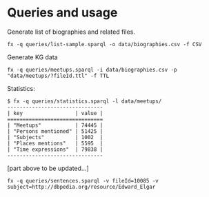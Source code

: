 # Queries and usage

Generate list of biographies and related files.
```
fx -q queries/list-sample.sparql -o data/biographies.csv -f CSV
```
Generate KG data
```
fx -q queries/meetups.sparql -i data/biographies.csv -p "data/meetups/?fileId.ttl" -f TTL
```
Statistics:
```
$ fx -q queries/statistics.sparql -l data/meetups/
-------------------------------
| key                 | value |
===============================
| "Meetups"           | 74445 |
| "Persons mentioned" | 51425 |
| "Subjects"          | 1002  |
| "Places mentions"   | 5595  |
| "Time expressions"  | 79838 |
-------------------------------
```

[part above to be updated...]

```
fx -q queries/sentences.sparql -v fileId=10085 -v subject=http://dbpedia.org/resource/Edward_Elgar
```